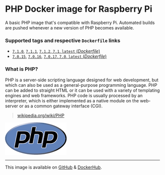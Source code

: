 # PHP Docker image for Raspberry Pi

A basic PHP image that's compatible with Raspberry Pi. Automated builds are pushed whenever a new version of PHP becomes available.

### Supported tags and respective `Dockerfile` links

- [`7.1.0`](https://github.com/wouterds/rpi-php/tree/7.1.0/Dockerfile), [`7.1.1`](https://github.com/wouterds/rpi-php/tree/7.1.1/Dockerfile), [`7.1.2`, `7.1`, `latest` (*Dockerfile*)](https://github.com/wouterds/rpi-php/tree/7.1.2/Dockerfile)
- [`7.0.15`](https://github.com/wouterds/rpi-php/tree/7.0.15/Dockerfile), [`7.0.16`](https://github.com/wouterds/rpi-php/tree/7.0.16/Dockerfile), [`7.0.17`, `7.0`, `latest` (*Dockerfile*)](https://github.com/wouterds/rpi-php/tree/7.0.17/Dockerfile)

### What is PHP?

PHP is a server-side scripting language designed for web development, but which can also be used as a general-purpose programming language. PHP can be added to straight HTML or it can be used with a variety of templating engines and web frameworks. PHP code is usually processed by an interpreter, which is either implemented as a native module on the web-server or as a common gateway interface (CGI).

> [wikipedia.org/wiki/PHP](http://en.wikipedia.org/wiki/PHP)

![logo](https://raw.githubusercontent.com/docker-library/docs/01c12653951b2fe592c1f93a13b4e289ada0e3a1/php/logo.png)

---

This image is available on [GitHub](https://github.com/wouterds/rpi-php) & [DockerHub](https://hub.docker.com/r/wouterds/rpi-php).
